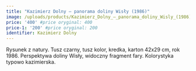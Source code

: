 ```yaml
---
title: "Kazimierz Dolny – panorama doliny Wisły (1986)"
image: /uploads/products/Kazimierz_Dolny_–_panorama_doliny_Wisly_(1986).jpg
price: '400' #price oryginal: 400
price-1: '200' #price oryginal: 200
identifier: Kazimierz Dolny
---
```


Rysunek z natury. Tusz czarny, tusz kolor, kredka, karton 42x29 cm, rok 1986. Perspektywa doliny Wisły, widoczny fragment fary. Kolorystyka typowo kazimierska.
